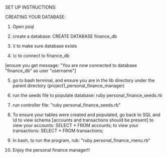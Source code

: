 SET UP INSTRUCTIONS:

CREATING YOUR DATABASE:

1. Open psql

2. create a database: CREATE DATABASE finance_db

3. \l to make sure database exists

4. \c to connect to finance_db

[ensure you get message: "You are now connected to database "finance_db" as user "username"]

5. go to bash terminal, and ensure you are in the lib directory under the parent directory (project1_personal_finance_manager)

6. run the seeds file to populate database: ruby personal_finance_seeds.rb

7. run controller file: "ruby personal_finance_seeds.rb"

8. To ensure your tables were created and populated, go back to SQL and \d to view schema [accounts and transactions should be present]
	to view your accounts: SELECT * FROM accounts;
	to view your transactions: SELECT * FROM transactions;

9. In bash, to run the program, rub: "ruby personal_finance_menu.rb"

10. Enjoy the personal finance manager!!

####
